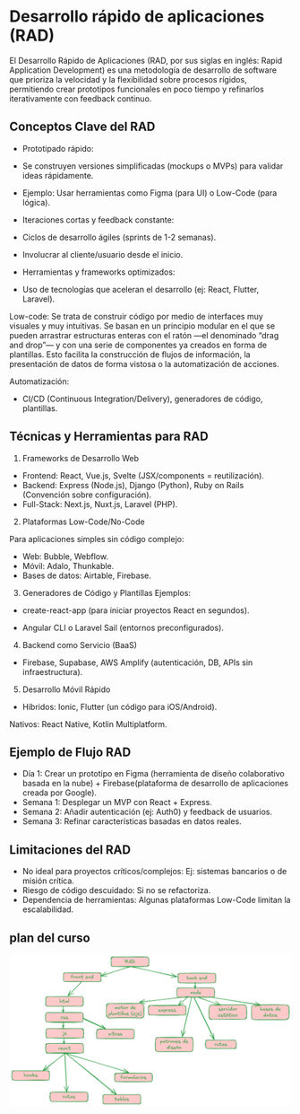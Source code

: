 # Desarrollo rápido de aplicaciones (RAD)

El Desarrollo Rápido de Aplicaciones (RAD, por sus siglas en inglés: Rapid Application Development) es una metodología de desarrollo de software que prioriza la velocidad y la flexibilidad sobre procesos rígidos, permitiendo crear prototipos funcionales en poco tiempo y refinarlos iterativamente con feedback continuo.

## Conceptos Clave del RAD

* Prototipado rápido:

* Se construyen versiones simplificadas (mockups o MVPs) para validar ideas rápidamente.
* Ejemplo: Usar herramientas como Figma (para UI) o Low-Code (para lógica).
* Iteraciones cortas y feedback constante:
* Ciclos de desarrollo ágiles (sprints de 1-2 semanas).
* Involucrar al cliente/usuario desde el inicio.
* Herramientas y frameworks optimizados:
* Uso de tecnologías que aceleran el desarrollo (ej: React, Flutter, Laravel).


Low-code: Se trata de construir código por medio de interfaces muy visuales y muy intuitivas. Se basan en un principio modular en el que se pueden arrastrar estructuras enteras con el ratón —el denominado “drag and drop”— y con una serie de componentes ya creados en forma de plantillas. Esto facilita la construcción de flujos de información, la presentación de datos de forma vistosa o la automatización de acciones.

Automatización:

* CI/CD (Continuous Integration/Delivery), generadores de código, plantillas.

## Técnicas y Herramientas para RAD

1. Frameworks de Desarrollo Web

* Frontend: React, Vue.js, Svelte (JSX/components = reutilización).
* Backend: Express (Node.js), Django (Python), Ruby on Rails (Convención sobre configuración).
* Full-Stack: Next.js, Nuxt.js, Laravel (PHP).

2. Plataformas Low-Code/No-Code

Para aplicaciones simples sin código complejo:

* Web: Bubble, Webflow.
* Móvil: Adalo, Thunkable.
* Bases de datos: Airtable, Firebase.

3. Generadores de Código y Plantillas
Ejemplos:

* create-react-app (para iniciar proyectos React en segundos).

* Angular CLI o Laravel Sail (entornos preconfigurados).

4. Backend como Servicio (BaaS)
* Firebase, Supabase, AWS Amplify (autenticación, DB, APIs sin infraestructura).

5. Desarrollo Móvil Rápido
* Híbridos: Ionic, Flutter (un código para iOS/Android).

Nativos: React Native, Kotlin Multiplatform.

## Ejemplo de Flujo RAD

* Día 1: Crear un prototipo en Figma (herramienta de diseño colaborativo basada en la nube) + Firebase(plataforma de desarrollo de aplicaciones creada por Google).
* Semana 1: Desplegar un MVP con React + Express.
* Semana 2: Añadir autenticación (ej: Auth0) y feedback de usuarios.
* Semana 3: Refinar características basadas en datos reales.

## Limitaciones del RAD

* No ideal para proyectos críticos/complejos: Ej: sistemas bancarios o de misión crítica.
* Riesgo de código descuidado: Si no se refactoriza.
* Dependencia de herramientas: Algunas plataformas Low-Code limitan la escalabilidad.

## plan del curso

![Plan](./cursoRAD2025.png)

